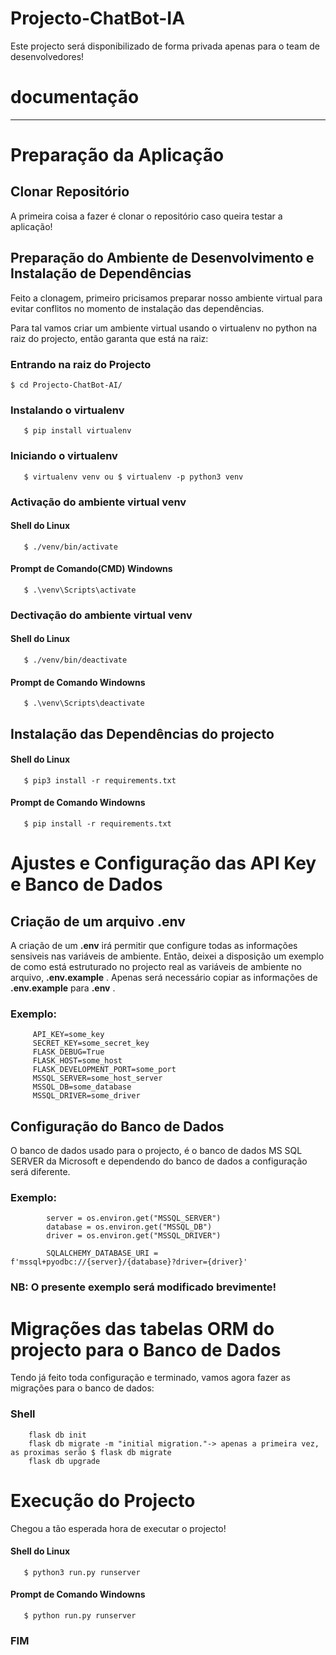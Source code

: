 # Projecto-ChatBot-IA
 Este projecto será disponibilizado de forma privada apenas para o team de desenvolvedores!

 # **documentação**

 ---

 # Preparação da Aplicação

 ## Clonar Repositório
 A primeira coisa a fazer é clonar o repositório caso queira testar a aplicação! 

 ## Preparação do Ambiente de Desenvolvimento e Instalação de Dependências
 Feito a clonagem, primeiro pricisamos preparar nosso ambiente virtual para evitar conflitos no momento de instalação das dependências.

 Para tal vamos criar um ambiente virtual usando o virtualenv no python na raiz do projecto, então garanta que está na raiz:

 ### Entrando na raiz do Projecto
 `
    $ cd Projecto-ChatBot-AI/
 `

### Instalando o virtualenv

 ```
    $ pip install virtualenv
 ```

 ### Iniciando o virtualenv

 ```
    $ virtualenv venv ou $ virtualenv -p python3 venv
 ```

 ### Activação do ambiente virtual venv

 #### Shell do Linux
 ```
    $ ./venv/bin/activate
 ```

#### Prompt de Comando(CMD) Windowns
 ```
    $ .\venv\Scripts\activate
 ```

 ### Dectivação do ambiente virtual venv

 #### Shell do Linux
 ```
    $ ./venv/bin/deactivate
 ```

#### Prompt de Comando Windowns
 ```
    $ .\venv\Scripts\deactivate
 ```

 ## Instalação das Dependências do projecto

 #### Shell do Linux
 ```
    $ pip3 install -r requirements.txt
 ```

 #### Prompt de Comando Windowns
 ```
    $ pip install -r requirements.txt
 ```


 # Ajustes e Configuração das API Key e Banco de Dados

 ## Criação de um arquivo .env
 A criação de um __.env__ irá permitir que configure todas as informações sensiveis nas variáveis de ambiente.
 Então, deixei a disposição um exemplo de como está estruturado no projecto real as variáveis de ambiente no arquivo, __.env.example__ .
 Apenas será necessário copiar as informações de __.env.example__ para __.env__ .

 ### Exemplo:
         API_KEY=some_key
         SECRET_KEY=some_secret_key
         FLASK_DEBUG=True
         FLASK_HOST=some_host
         FLASK_DEVELOPMENT_PORT=some_port
         MSSQL_SERVER=some_host_server
         MSSQL_DB=some_database
         MSSQL_DRIVER=some_driver

## Configuração do Banco de Dados
O banco de dados usado para o projecto, é o banco de dados MS SQL SERVER da Microsoft e dependendo do banco de dados a configuração será diferente.

### Exemplo:
            server = os.environ.get("MSSQL_SERVER")
            database = os.environ.get("MSSQL_DB")
            driver = os.environ.get("MSSQL_DRIVER")

            SQLALCHEMY_DATABASE_URI = f'mssql+pyodbc://{server}/{database}?driver={driver}'

### **NB:** O presente exemplo será modificado brevimente!


# Migrações das tabelas ORM do projecto para o Banco de Dados

Tendo já feito toda configuração e terminado, vamos agora fazer as migrações para o banco de dados:

### Shell
```
    flask db init
    flask db migrate -m "initial migration."-> apenas a primeira vez, as proximas serão $ flask db migrate
    flask db upgrade
```


# Execução do Projecto

Chegou a tão esperada hora de executar o projecto!

#### Shell do Linux
 ```
    $ python3 run.py runserver
 ```

 #### Prompt de Comando Windowns
 ```
    $ python run.py runserver
 ```
 ### FIM
